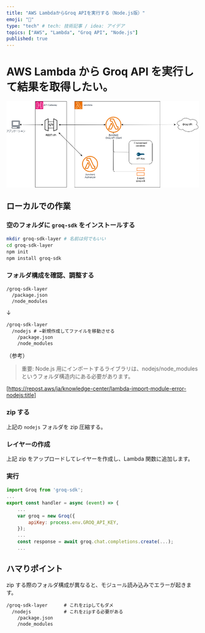 ```yaml
---
title: "AWS LambdaからGroq APIを実行する（Node.js版）"
emoji: "🚀"
type: "tech" # tech: 技術記事 / idea: アイデア
topics: ["AWS", "Lambda", "Groq API", "Node.js"]
published: true
---
```


# AWS Lambda から Groq API を実行して結果を取得したい。

![構成図](https://github.com/ushibutatory/tech-blogs/blob/main/images/20250725_234233.png)

## ローカルでの作業

### 空のフォルダに `groq-sdk` をインストールする

```sh
mkdir groq-sdk-layer # 名前は何でもいい
cd groq-sdk-layer
npm init
npm install groq-sdk
```

### フォルダ構成を確認、調整する

```
/groq-sdk-layer
  /package.json
  /node_modules
```

↓

```
/groq-sdk-layer
  /nodejs # ←新規作成してファイルを移動させる
    /package.json
    /node_modules
```

（参考）

> 重要: Node.js 用にインポートするライブラリは、nodejs/node_modules というフォルダ構造内にある必要があります。

[https://repost.aws/ja/knowledge-center/lambda-import-module-error-nodejs:title]

### zip する

上記の `nodejs` フォルダを zip 圧縮する。

### レイヤーの作成

上記 zip をアップロードしてレイヤーを作成し、Lambda 関数に追加します。

### 実行

```js
import Groq from 'groq-sdk';
...
export const handler = async (event) => {
    ...
    var groq = new Groq({
        apiKey: process.env.GROQ_API_KEY,
    });
    ...
    const response = await groq.chat.completions.create(...);
    ...
```

## ハマりポイント

zip する際のフォルダ構成が異なると、モジュール読み込みでエラーが起きます。

```
/groq-sdk-layer      # これをzipしてもダメ
  /nodejs            # これをzipする必要がある
    /package.json
    /node_modules
```
